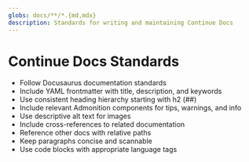 ```yaml
---
globs: docs/**/*.{md,mdx}
description: Standards for writing and maintaining Continue Docs
---
```


# Continue Docs Standards

- Follow Docusaurus documentation standards
- Include YAML frontmatter with title, description, and keywords
- Use consistent heading hierarchy starting with h2 (##)
- Include relevant Admonition components for tips, warnings, and info
- Use descriptive alt text for images
- Include cross-references to related documentation
- Reference other docs with relative paths
- Keep paragraphs concise and scannable
- Use code blocks with appropriate language tags
